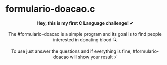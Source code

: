 # formulario-doacao.c

<h4 align="center">   
  Hey, this is my first C Language challenge! ✔
 </h4>

<p align="center">
  The #formulario-doacao is a simple program and its goal is to find people interested in donating blood 🔍
 </p>
 
 <p align="center">
  To use just answer the questions and if everything is fine, #formulario-doacao will show your result ⚡
 </p>
